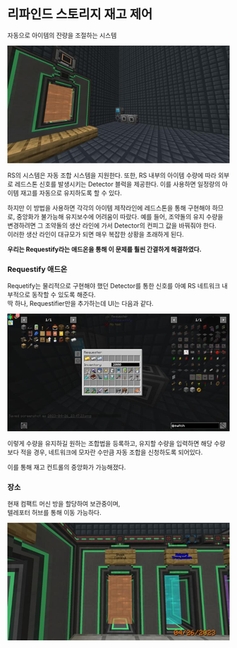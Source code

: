 # 리파인드 스토리지 재고 제어

자동으로 아이템의 잔량을 조절하는 시스템

![asdf](../../asset/systems/rs_stock_control/main.jpg)

RS의 시스템은 자동 조합 시스템을 지원한다. 
또한, RS 내부의 아이템 수량에 따라 외부로 레드스톤 신호를 발생시키는 Detector 블럭을 제공한다. 
이를 사용하면 일정량의 아이템 재고를 자동으로 유지하도록 할 수 있다.

하지만 이 방법을 사용하면 각각의 아이템 제작라인에 레드스톤을 통해 구현해야 하므로, 중앙화가 불가능해 유지보수에 어려움이 따랐다. 
예를 들어, 조약돌의 유지 수량을 변경하려면 그 조약돌의 생산 라인에 가서 Detector의 컨피그 값을 바꿔줘야 한다.  
이러한 생산 라인이 대규모가 되면 매우 복잡한 상황을 초래하게 된다.

**우리는 Requestify라는 애드온을 통해 이 문제를 훨씬 간결하게 해결하였다.**

### Requestify 애드온

Requetify는 물리적으로 구현해야 했던 Detector를 통한 신호를 아예 RS 네트워크 내부적으로 동작할 수 있도록 해준다.  
딱 하나, Requestifier만을 추가하는데 UI는 다음과 같다.

![sdf](../../asset/systems/rs_stock_control/requestifier.jpg)

이렇게 수량을 유지하길 원하는 조합법을 등록하고, 유지할 수량을 입력하면
해당 수량보다 적을 경우, 네트워크에 모자란 수만큼 자동 조합을 신청하도록 되어있다. 

이를 통해 재고 컨트롤의 중앙화가 가능해졌다.

### 장소

현재 컴팩트 머신 방을 할당하여 보관중이며,  
텔레포터 허브를 통해 이동 가능하다.

![adsf](../../asset/systems/rs_stock_control/gate.jpg)